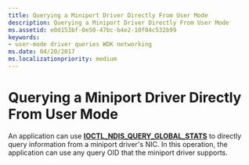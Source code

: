 ```yaml
---
title: Querying a Miniport Driver Directly From User Mode
description: Querying a Miniport Driver Directly From User Mode
ms.assetid: e0d153bf-0e50-47bc-b4e2-10f04c532b99
keywords:
- user-mode driver queries WDK networking
ms.date: 04/20/2017
ms.localizationpriority: medium
---
```


# Querying a Miniport Driver Directly From User Mode





An application can use [**IOCTL\_NDIS\_QUERY\_GLOBAL\_STATS**](/previous-versions/windows/hardware/network/ff548975(v=vs.85)) to directly query information from a miniport driver's NIC. In this operation, the application can use any query OID that the miniport driver supports.

 

